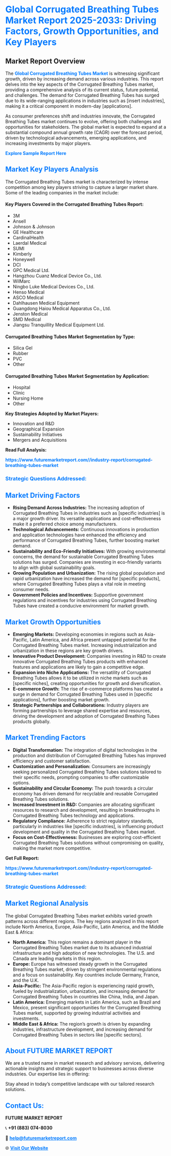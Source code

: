 <h1 style="color: #007BFF;">Global Corrugated Breathing Tubes Market Report 2025-2033: Driving Factors, Growth Opportunities, and Key Players</h1>

<section id="overview">
<h2>Market Report Overview</h2>
<p>The <a href="https://www.futuremarketreport.com//industry-report/corrugated-breathing-tubes-market" style="color: #007BFF; text-decoration: none;"><strong>Global Corrugated Breathing Tubes Market</strong></a> is witnessing significant growth, driven by increasing demand across various industries. This report delves into the key aspects of the Corrugated Breathing Tubes market, providing a comprehensive analysis of its current status, future potential, and challenges. The demand for Corrugated Breathing Tubes has surged due to its wide-ranging applications in industries such as [insert industries], making it a critical component in modern-day [applications].</p>
<p>As consumer preferences shift and industries innovate, the Corrugated Breathing Tubes market continues to evolve, offering both challenges and opportunities for stakeholders. The global market is expected to expand at a substantial compound annual growth rate (CAGR) over the forecast period, driven by technological advancements, emerging applications, and increasing investments by major players.</p>
</section>

<section id="overview">
<p><a href="https://www.futuremarketreport.com//request-sample/reportId=64430" style="color: #007BFF; text-decoration: none;"><strong>Explore Sample Report Here</strong></a></p>
</section>

<section id="key-players">
<h2 style="color: #007BFF;">Market Key Players Analysis</h2>
<p>The Corrugated Breathing Tubes market is characterized by intense competition among key players striving to capture a larger market share. Some of the leading companies in the market include:</p>
<h4>Key Players Covered in the Corrugated Breathing Tubes Report:</h4>
<ul><li>3M</li><li>Ansell</li><li>Johnson &amp; Johnson</li><li>GE Healthcare</li><li>CardinalHealth</li><li>Laerdal Medical</li><li>SUMI</li><li>Kimberly</li><li>Honeywell</li><li>DCI</li><li>GPC Medical Ltd.</li><li>Hangzhou Cuanz Medical Device Co., Ltd.</li><li>WilMarc</li><li>Ningbo Luke Medical Devices Co., Ltd.</li><li>Henso Medical</li><li>ASCO Medical</li><li>Dahlhausen Medical Equipment</li><li>Guangdong Haiou Medical Apparatus Co., Ltd.</li><li>Jenston Medical</li><li>SMD Medical</li><li>Jiangsu Tranquillity Medical Equipment Ltd.</li></ul>
<h4>Corrugated Breathing Tubes Market Segmentation by Type:</h4>
<ul><li>Silica Gel</li><li>Rubber</li><li>PVC</li><li>Other</li></ul>

<h4>Corrugated Breathing Tubes Market Segmentation by Application:</h4>
<ul><li>Hospital</li><li>Clinic</li><li>Nursing Home</li><li>Other</li></ul>
<p><strong>Key Strategies Adopted by Market Players:</strong></p>
<ul>
<li>Innovation and R&D</li>
<li>Geographical Expansion</li>
<li>Sustainability Initiatives</li>
<li>Mergers and Acquisitions</li>
</ul>
</section>

<section>
<p><strong>Read Full Analysis: </strong></p><a href="https://www.futuremarketreport.com//industry-report/corrugated-breathing-tubes-market" style="color: #007BFF; text-decoration: none;"><strong>https://www.futuremarketreport.com//industry-report/corrugated-breathing-tubes-market</strong></a>
<h3 style="color: #007BFF;">Strategic Questions Addressed:</h3>
</section>

<section id="driving-factors">
<h2 style="color: #007BFF;">Market Driving Factors</h2>
<ul>
<li><strong>Rising Demand Across Industries:</strong> The increasing adoption of Corrugated Breathing Tubes in industries such as [specific industries] is a major growth driver. Its versatile applications and cost-effectiveness make it a preferred choice among manufacturers.</li>
<li><strong>Technological Advancements:</strong> Continuous innovations in production and application technologies have enhanced the efficiency and performance of Corrugated Breathing Tubes, further boosting market demand.</li>
<li><strong>Sustainability and Eco-Friendly Initiatives:</strong> With growing environmental concerns, the demand for sustainable Corrugated Breathing Tubes solutions has surged. Companies are investing in eco-friendly variants to align with global sustainability goals.</li>
<li><strong>Growing Population and Urbanization:</strong> The rising global population and rapid urbanization have increased the demand for [specific products], where Corrugated Breathing Tubes plays a vital role in meeting consumer needs.</li>
<li><strong>Government Policies and Incentives:</strong> Supportive government regulations and incentives for industries using Corrugated Breathing Tubes have created a conducive environment for market growth.</li>
</ul>
</section>

<section id="growth-opportunities">
<h2 style="color: #007BFF;">Market Growth Opportunities</h2>
<ul>
<li><strong>Emerging Markets:</strong> Developing economies in regions such as Asia-Pacific, Latin America, and Africa present untapped potential for the Corrugated Breathing Tubes market. Increasing industrialization and urbanization in these regions are key growth drivers.</li>
<li><strong>Innovative Product Development:</strong> Companies investing in R&D to create innovative Corrugated Breathing Tubes products with enhanced features and applications are likely to gain a competitive edge.</li>
<li><strong>Expansion into Niche Applications:</strong> The versatility of Corrugated Breathing Tubes allows it to be utilized in niche markets such as [specific niches], creating opportunities for growth and diversification.</li>
<li><strong>E-commerce Growth:</strong> The rise of e-commerce platforms has created a surge in demand for Corrugated Breathing Tubes used in [specific applications], further boosting market growth.</li>
<li><strong>Strategic Partnerships and Collaborations:</strong> Industry players are forming partnerships to leverage shared expertise and resources, driving the development and adoption of Corrugated Breathing Tubes products globally.</li>
</ul>
</section>

<section id="trending-factors">
<h2 style="color: #007BFF;">Market Trending Factors</h2>
<ul>
<li><strong>Digital Transformation:</strong> The integration of digital technologies in the production and distribution of Corrugated Breathing Tubes has improved efficiency and customer satisfaction.</li>
<li><strong>Customization and Personalization:</strong> Consumers are increasingly seeking personalized Corrugated Breathing Tubes solutions tailored to their specific needs, prompting companies to offer customizable options.</li>
<li><strong>Sustainability and Circular Economy:</strong> The push towards a circular economy has driven demand for recyclable and reusable Corrugated Breathing Tubes solutions.</li>
<li><strong>Increased Investment in R&D:</strong> Companies are allocating significant resources to research and development, resulting in breakthroughs in Corrugated Breathing Tubes technology and applications.</li>
<li><strong>Regulatory Compliance:</strong> Adherence to strict regulatory standards, particularly in industries like [specific industries], is influencing product development and quality in the Corrugated Breathing Tubes market.</li>
<li><strong>Focus on Cost-Effectiveness:</strong> Businesses are exploring cost-efficient Corrugated Breathing Tubes solutions without compromising on quality, making the market more competitive.</li>
</ul>
</section>

<section>
<p><strong>Get Full Report: </strong></p><a href="https://www.futuremarketreport.com//industry-report/corrugated-breathing-tubes-market" style="color: #007BFF; text-decoration: none;"><strong>https://www.futuremarketreport.com//industry-report/corrugated-breathing-tubes-market</strong></a>
<h3 style="color: #007BFF;">Strategic Questions Addressed:</h3>
</section>


<section id="regional-analysis">
<h2 style="color: #007BFF;">Market Regional Analysis</h2>
<p>The global Corrugated Breathing Tubes market exhibits varied growth patterns across different regions. The key regions analyzed in this report include North America, Europe, Asia-Pacific, Latin America, and the Middle East & Africa:</p>
<ul>
<li><strong>North America:</strong> This region remains a dominant player in the Corrugated Breathing Tubes market due to its advanced industrial infrastructure and high adoption of new technologies. The U.S. and Canada are leading markets in this region.</li>
<li><strong>Europe:</strong> Europe has witnessed steady growth in the Corrugated Breathing Tubes market, driven by stringent environmental regulations and a focus on sustainability. Key countries include Germany, France, and the U.K.</li>
<li><strong>Asia-Pacific:</strong> The Asia-Pacific region is experiencing rapid growth, fueled by industrialization, urbanization, and increasing demand for Corrugated Breathing Tubes in countries like China, India, and Japan.</li>
<li><strong>Latin America:</strong> Emerging markets in Latin America, such as Brazil and Mexico, present significant opportunities for the Corrugated Breathing Tubes market, supported by growing industrial activities and investments.</li>
<li><strong>Middle East & Africa:</strong> The region’s growth is driven by expanding industries, infrastructure development, and increasing demand for Corrugated Breathing Tubes in sectors like [specific sectors].</li>
</ul>
</section>

<footer>
<h2 style="color: #007BFF;">About FUTURE MARKET REPORT</h2>
<p>We are a trusted name in market research and advisory services, delivering actionable insights and strategic support to businesses across diverse industries. Our expertise lies in offering:</p>

<p>Stay ahead in today’s competitive landscape with our tailored research solutions.</p>

<h2 style="color: #007BFF;">Contact Us:</h2>
<p><strong>FUTURE MARKET REPORT</strong></p>
<p>📞 <strong>+91 (883) 074-8030</strong></p>
<p>📧 <strong><a href="mailto:help@futuremarketreport.com" style="color: #007BFF;">help@futuremarketreport.com</a></strong></p>
<p>🌐 <strong><a href="https://www.futuremarketreport.com/" style="color: #007BFF;">Visit Our Website</a></strong></p>
</footer>